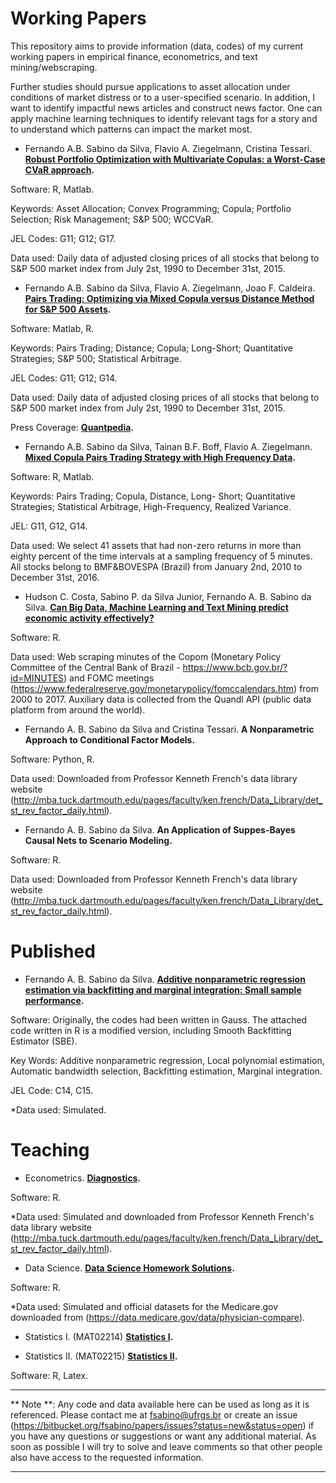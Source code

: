 Working Papers
==============

This repository aims to provide information (data, codes) of my current working papers in empirical finance, econometrics, and text mining/webscraping. 

Further studies should pursue applications to asset allocation under conditions of market distress or to a user-specified scenario. In addition, I want to identify impactful news articles and construct news factor. One can apply machine learning techniques to identify relevant tags for a story and to understand which patterns can impact the market most.

* Fernando A.B. Sabino da Silva, Flavio A. Ziegelmann, Cristina Tessari. **[Robust Portfolio Optimization with Multivariate Copulas: a Worst-Case CVaR approach](https://bitbucket.org/fsabino/papers/src/8c2891b93c632ee77fcc5639738a005c17530cd1/Portfolio_Optimization_with_Multidimensional_Copulas/?at=master).**

Software: R, Matlab.

Keywords: Asset Allocation; Convex Programming; Copula; Portfolio Selection; Risk Management; S&P 500; WCCVaR. 

JEL Codes: G11; G12; G17.

Data used: Daily data of adjusted closing prices of all stocks that belong to S&P 500 market index from July 2st, 1990 to December 31st, 2015.


* Fernando A.B. Sabino da Silva, Flavio A. Ziegelmann, Joao F. Caldeira. **[Pairs Trading: Optimizing via Mixed Copula versus Distance Method for S&P 500 Assets](https://bitbucket.org/fsabino/papers/src/8c2891b93c632ee77fcc5639738a005c17530cd1/Pairs_Trading_Daily_Frequency/?at=master).**

Software: Matlab, R.

Keywords: Pairs Trading; Distance; Copula; Long-Short; Quantitative Strategies; S&P 500; Statistical Arbitrage.

JEL Codes: G11; G12; G14.

Data used: Daily data of adjusted closing prices of all stocks that belong to S&P 500 market index from July 2st, 1990 to December 31st, 2015.

Press Coverage: **[Quantpedia](https://quantpedia.com/Blog/Details/mixed-copula-pairs-trading-strategy).**


* Fernando A.B. Sabino da Silva, Tainan B.F. Boff, Flavio A. Ziegelmann. **[Mixed Copula Pairs Trading Strategy with High Frequency Data](https://bitbucket.org/fsabino/papers/src/482db82bfc3b109b6ce3408792bfb38adae63fd3/Pairs_Trading_High_Frequency/?at=master).**

Software: R, Matlab.

Keywords: Pairs Trading; Copula, Distance, Long-
Short; Quantitative Strategies; Statistical Arbitrage, High-Frequency, Realized Variance.

JEL: G11, G12, G14.

Data used: We select 41 assets that had non-zero returns in more than eighty percent of the time intervals at a sampling frequency of 5 minutes. All stocks belong to BMF&BOVESPA (Brazil) from January 2nd, 2010 to December 31st, 2016.


* Hudson C. Costa, Sabino P. da Silva Junior, Fernando A. B. Sabino da Silva. **[Can Big Data, Machine Learning and Text Mining predict economic activity effectively?](https://bitbucket.org/fsabino/papers/src/8c2891b93c632ee77fcc5639738a005c17530cd1/Sentiment_Analysis/?at=master)**

Software: R.

Data used: Web scraping minutes of the Copom (Monetary Policy Committee of the Central Bank of Brazil - https://www.bcb.gov.br/?id=MINUTES) and FOMC meetings (https://www.federalreserve.gov/monetarypolicy/fomccalendars.htm) from 2000 to 2017. Auxiliary data is collected from the Quandl API (public data platform from around the world).

* Fernando A. B. Sabino da Silva and Cristina Tessari. **A Nonparametric Approach to Conditional Factor Models.**

Software: Python, R.

Data used: Downloaded from Professor Kenneth French's data library website (http://mba.tuck.dartmouth.edu/pages/faculty/ken.french/Data_Library/det_st_rev_factor_daily.html).

* Fernando A. B. Sabino da Silva. **An Application of Suppes-Bayes Causal Nets to Scenario Modeling.**

Software: R.

Data used: Downloaded from Professor Kenneth French's data library website (http://mba.tuck.dartmouth.edu/pages/faculty/ken.french/Data_Library/det_st_rev_factor_daily.html).


Published
==============

* Fernando A. B. Sabino da Silva. **[Additive nonparametric regression estimation via backfitting and marginal integration: Small sample performance](https://bitbucket.org/fsabino/papers/src/8c2891b93c632ee77fcc5639738a005c17530cd1/Nonparametric_Smoothing/?at=master).** 

Software: Originally, the codes had been written in Gauss. The attached code written in R is a modified version, including Smooth Backfitting Estimator (SBE).

Key Words: Additive nonparametric regression, Local polynomial estimation, Automatic bandwidth selection, Backfitting estimation, Marginal integration.

JEL Code: C14, C15.

*Data used: Simulated.


Teaching
==============

* Econometrics. **[Diagnostics](https://bitbucket.org/fsabino/papers/src/27466fb393107c4b44b13ec38b377e692cee6869/Econometrics/?at=master).**

Software: R.

*Data used: Simulated and downloaded from Professor Kenneth French's data library website (http://mba.tuck.dartmouth.edu/pages/faculty/ken.french/Data_Library/det_st_rev_factor_daily.html).

* Data Science. **[Data Science Homework Solutions](https://bitbucket.org/fsabino/papers/src/27466fb393107c4b44b13ec38b377e692cee6869/Data%20Science/?at=master).**

Software: R.

*Data used: Simulated and official datasets for the Medicare.gov downloaded from (https://data.medicare.gov/data/physician-compare).

* Statistics I. (MAT02214) **[Statistics I](https://bitbucket.org/fsabino/papers/src/27466fb393107c4b44b13ec38b377e692cee6869/Data%20Science/?at=master).**

* Statistics II. (MAT02215) **[Statistics II](https://bitbucket.org/fsabino/papers/src/27466fb393107c4b44b13ec38b377e692cee6869/Data%20Science/?at=master).**

Software: R, Latex.

---
** Note **: Any code and data available here can be used as long as it is referenced. Please contact me at fsabino@ufrgs.br or create an issue (https://bitbucket.org/fsabino/papers/issues?status=new&status=open) if you have any questions or suggestions or want any additional material. As soon as possible I will try to solve and leave comments so that other people also have access to the requested information.

---